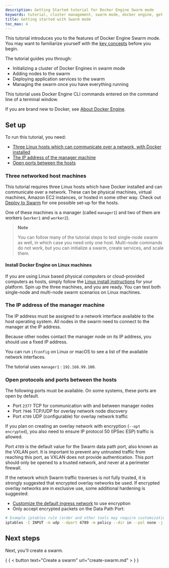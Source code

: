 ```yaml
---
description: Getting Started tutorial for Docker Engine Swarm mode
keywords: tutorial, cluster management, swarm mode, docker engine, get started
title: Getting started with Swarm mode
toc_max: 4
---
```


This tutorial introduces you to the features of Docker Engine Swarm mode. You
may want to familiarize yourself with the [key concepts](../key-concepts.md)
before you begin.

The tutorial guides you through:

* Initializing a cluster of Docker Engines in swarm mode
* Adding nodes to the swarm
* Deploying application services to the swarm
* Managing the swarm once you have everything running

This tutorial uses Docker Engine CLI commands entered on the command line of a
terminal window.

If you are brand new to Docker, see [About Docker Engine](../../index.md).

## Set up

To run this tutorial, you need:

* [Three Linux hosts which can communicate over a network, with Docker installed](#three-networked-host-machines)
* [The IP address of the manager machine](#the-ip-address-of-the-manager-machine)
* [Open ports between the hosts](#open-protocols-and-ports-between-the-hosts)

### Three networked host machines

This tutorial requires three Linux hosts which have Docker installed and can
communicate over a network. These can be physical machines, virtual machines,
Amazon EC2 instances, or hosted in some other way. Check out
[Deploy to Swarm](/guides/deployment-orchestration/swarm-deploy.md#prerequisites) for one possible set-up for the hosts.

One of these machines is a manager (called `manager1`) and two of them are
workers (`worker1` and `worker2`).

>**Note**
>
> You can follow many of the tutorial steps to test single-node swarm
> as well, in which case you need only one host. Multi-node commands do not
> work, but you can initialize a swarm, create services, and scale them.

#### Install Docker Engine on Linux machines

If you are using Linux based physical computers or cloud-provided computers as
hosts, simply follow the [Linux install instructions](../../install/index.md)
for your platform. Spin up the three machines, and you are ready. You can test both
single-node and multi-node swarm scenarios on Linux machines.

### The IP address of the manager machine

The IP address must be assigned to a network interface available to the host
operating system. All nodes in the swarm need to connect to the manager at
the IP address.

Because other nodes contact the manager node on its IP address, you should use a
fixed IP address.

You can run `ifconfig` on Linux or macOS to see a list of the
available network interfaces.

The tutorial uses `manager1` : `192.168.99.100`.

### Open protocols and ports between the hosts

The following ports must be available. On some systems, these ports are open by default.

* Port `2377` TCP for communication with and between manager nodes
* Port `7946` TCP/UDP for overlay network node discovery
* Port `4789` UDP (configurable) for overlay network traffic

If you plan on creating an overlay network with encryption (`--opt encrypted`),
you also need to ensure IP protocol 50 (IPSec ESP) traffic is allowed.

Port `4789` is the default value for the Swarm data path port, also known as the VXLAN port.
It is important to prevent any untrusted traffic from reaching this port, as VXLAN does not
provide authentication. This port should only be opened to a trusted network, and never at a
perimeter firewall.

If the network which Swarm traffic traverses is not fully trusted, it is strongly suggested that
encrypted overlay networks be used. If encrypted overlay networks are in exclusive use, some
additional hardening is suggested:

* [Customize the default ingress network](../networking.md) to use encryption
* Only accept encrypted packets on the Data Path Port:

```bash
# Example iptables rule (order and other tools may require customization)
iptables -I INPUT -m udp --dport 4789 -m policy --dir in --pol none -j DROP
```

## Next steps

Next, you'll create a swarm.

{ { < button text="Create a swarm" url="create-swarm.md" > } }
